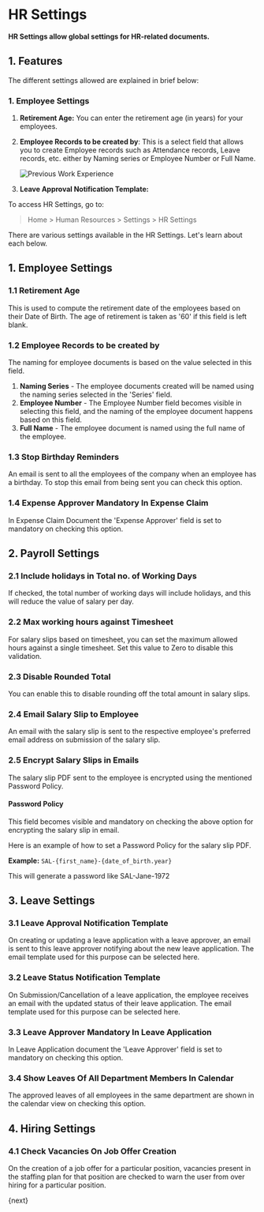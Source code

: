 <!-- add-breadcrumbs -->
<!-- title: HR Settings -->

# HR Settings

**HR Settings allow global settings for HR-related documents.**

## 1. Features

The different settings allowed are explained in brief below:

### 1. Employee Settings

1. **Retirement Age:** You can enter the retirement age (in years) for your employees. 

2. **Employee Records to be created by**: This is a select field that allows you to create Employee records such as Attendance records, Leave records, etc. either by Naming series or Employee Number or Full Name.  

    <img class="screenshot" alt="Previous Work Experience" src="{{docs_base_url}}/assets/img/human-resources/hr-settings1.png">

3. **Leave Approval Notification Template:** 

To access HR Settings, go to:
> Home > Human Resources > Settings > HR Settings

There are various settings available in the HR Settings. Let's learn about each below.

## 1. Employee Settings


### 1.1 Retirement Age
This is used to compute the retirement date of the employees based on their Date of Birth. The age of retirement is taken as '60' if this field is left blank.


### 1.2 Employee Records to be created by
The naming for employee documents is based on the value selected in this field.

1. **Naming Series** - The employee documents created will be named using the naming series selected in the 'Series' field.
2. **Employee Number** - The Employee Number field becomes visible in selecting this field, and the naming of the employee document happens based on this field.
3. **Full Name** - The employee document is named using the full name of the employee.


### 1.3 Stop Birthday Reminders
An email is sent to all the employees of the company when an employee has a birthday. To stop this email from being sent you can check this option.

### 1.4 Expense Approver Mandatory In Expense Claim
In Expense Claim Document the 'Expense Approver' field is set to mandatory on checking this option.

## 2. Payroll Settings


### 2.1 Include holidays in Total no. of Working Days
If checked, the total number of working days will include holidays, and this will reduce the value of salary per day.

### 2.2 Max working hours against Timesheet
For salary slips based on timesheet, you can set the maximum allowed hours against a single timesheet. Set this value to Zero to disable this validation.

### 2.3 Disable Rounded Total
You can enable this to disable rounding off the total amount in salary slips.

### 2.4 Email Salary Slip to Employee
An email with the salary slip is sent to the respective employee's preferred email address on submission of the salary slip.

### 2.5 Encrypt Salary Slips in Emails
The salary slip PDF sent to the employee is encrypted using the mentioned Password Policy.

#### Password Policy
This field becomes visible and mandatory on checking the above option for encrypting the salary slip in email.

Here is an example of how to set a Password Policy for the salary slip PDF.

**Example:** `SAL-{first_name}-{date_of_birth.year}`

This will generate a password like SAL-Jane-1972

## 3. Leave Settings

### 3.1 Leave Approval Notification Template
On creating or updating a leave application with a leave approver, an email is sent to this leave approver notifying about the new leave application. The email template used for this purpose can be selected here.

### 3.2 Leave Status Notification Template
On Submission/Cancellation of a leave application, the employee receives an email with the updated status of their leave application. The email template used for this purpose can be selected here.

### 3.3 Leave Approver Mandatory In Leave Application
In Leave Application document the 'Leave Approver' field is set to mandatory on checking this option.

### 3.4 Show Leaves Of All Department Members In Calendar
The approved leaves of all employees in the same department are shown in the calendar view on checking this option.

## 4. Hiring Settings

### 4.1 Check Vacancies On Job Offer Creation
On the creation of a job offer for a particular position, vacancies present in the staffing plan for that position are checked to warn the user from over hiring for a particular position.

{next}
